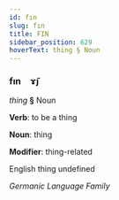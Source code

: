 ```yaml
---
id: fın
slug: fın
title: FIN
sidebar_position: 629
hoverText: thing § Noun
---
```


### fın&emsp;<span kind="abugida">ɤ̃ȷ</span>

*thing* **§** Noun

**Verb**: to be a thing

**Noun**: thing

**Modifier**: thing-related

English thing undefined

*Germanic Language Family*